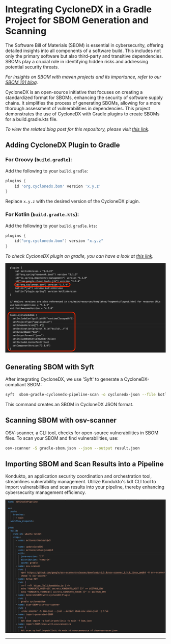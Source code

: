 
# Integrating CycloneDX in a Gradle Project for SBOM Generation and Scanning


The Software Bill of Materials (SBOM) is essential in cybersecurity, offering detailed insights into all components of a software build. This includes not only the primary software but also third-party and transitive dependencies. SBOMs play a crucial role in identifying hidden risks and addressing potential security threats.

*For insights on SBOM with maven projects and its importance, refer to our [SBOM 101 blog](https://kondukto.io/blog/sbom-software-bill-of-materials).*

CycloneDX is an open-source initiative that focuses on creating a standardized format for SBOMs, enhancing the security of software supply chains. It simplifies the process of generating SBOMs, allowing for a more thorough assessment of vulnerabilities in dependencies. This project demonstrates the use of CycloneDX with Gradle plugins to create SBOMs for a build.gradle.kts file.

*To view the related blog post for this repository, please visit [this link](https://kondukto.io/blog/how-to-generate-and-audit-sbom-in-a-ci-cd-pipeline).*

## Adding CycloneDX Plugin to Gradle

### For Groovy (`build.gradle`):

Add the following to your `build.gradle`:

```groovy
plugins {
    id 'org.cyclonedx.bom' version 'x.y.z'
}
```

Replace `x.y.z` with the desired version of the CycloneDX plugin.

### For Kotlin (`build.gradle.kts`):

Add the following to your `build.gradle.kts`:

```kotlin
plugins {
    id("org.cyclonedx.bom") version "x.y.z"
}
```
*To check CycloneDX plugin on gradle, you can have a look at [this link](https://plugins.gradle.org/plugin/org.cyclonedx.bom).*

![CycloneDX Integration Example](/assets/cycloneDXplugin.png)


## Generating SBOM with Syft

After integrating CycloneDX, we use 'Syft' to generate a CycloneDX-compliant SBOM:

```bash
syft  sbom-gradle-cyclonedx-pipeline-scan -o cyclonedx-json --file kotlin-sbom.json
```

This command creates an SBOM in CycloneDX JSON format.

## Scanning SBOM with osv-scanner

OSV-scanner, a CLI tool, checks for open-source vulnerabilities in SBOM files. To scan your SBOM and find vulnerabilities, use:

```bash
osv-scanner -S gradle-sbom.json --json --output result.json
```



## Importing SBOM and Scan Results into a Pipeline

Kondukto, an application security coordination and orchestration tool, streamlines vulnerability management. Utilize Kondukto's kdt CLI tool to import vulnerabilities and scan results into your pipeline, thereby enhancing cybersecurity management efficiency.

![Pipeline Example](/assets/pipeline.png)

---
